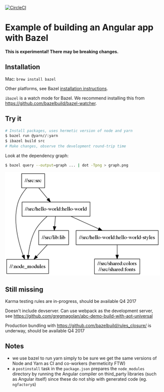 [![CircleCI](https://circleci.com/gh/alexeagle/angular-bazel-example.svg?style=svg)](https://circleci.com/gh/alexeagle/angular-bazel-example)

# Example of building an Angular app with Bazel

**This is experimental! There may be breaking changes.**

## Installation

Mac: `brew install bazel`

Other platforms, see Bazel [installation instructions].

[installation instructions]: https://bazel.build/versions/master/docs/install.html

`ibazel` is a watch mode for Bazel. We recommend installing this from
https://github.com/bazelbuild/bazel-watcher.

## Try it

```bash
# Install packages, uses hermetic version of node and yarn
$ bazel run @yarn//:yarn
$ ibazel build src
# Make changes, observe the development round-trip time
```

Look at the dependency graph:

```bash
$ bazel query --output=graph ... | dot -Tpng > graph.png
```

![bazel query](graph.png)


## Still missing

Karma testing rules are in-progress, should be available Q4 2017

Doesn't include devserver. Can use webpack as the development server, see https://github.com/gregmagolan/abc-demo-build-with-aot-universal

Production bundling with https://github.com/bazelbuild/rules_closure/ is
underway, should be available Q4 2017

## Notes

- we use bazel to run yarn simply to be sure we get the same versions of Node and Yarn as CI and co-workers (hermeticity FTW)
- a `postinstall` task in the `package.json` prepares the `node_modules` directory by running the Angular compiler on third_party libraries (such as Angular itself) since these do not ship with generated code (eg. `ngfactory`s)
